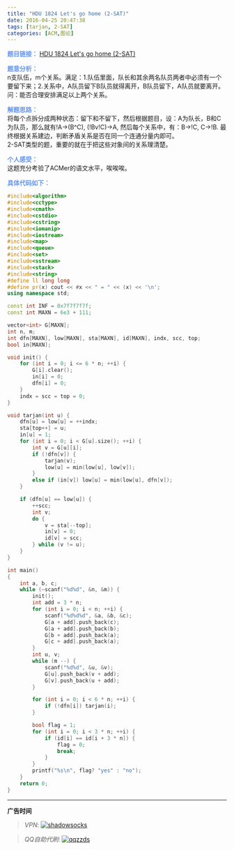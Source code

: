 ```yaml
---
title: "HDU 1824 Let's go home (2-SAT)"
date: 2016-04-25 20:47:38
tags: [tarjan, 2-SAT]
categories: [ACM,图论]
---
```


<font color="#6495ED">**题目链接：**</font>
[HDU 1824 Let's go home (2-SAT)](http://acm.hdu.edu.cn/showproblem.php?pid=1824)

<font color="#6495ED">**题意分析：**</font>  
n支队伍，m个关系。满足：1.队伍里面，队长和其余两名队员两者中必须有一个要留下来；2.关系中，A队员留下B队员就得离开，B队员留下，A队员就要离开。问：能否合理安排满足以上两个关系。
<!--more-->

<font color="#6495ED">**解题思路：**</font>  
将每个点拆分成两种状态：留下和不留下，然后根据题目，设：A为队长，B和C为队员，那么就有!A->(B^C), (!Bv!C)->A, 然后每个关系中，有：B->!C, C->!B. 最终根据关系建边，判断矛盾关系是否在同一个连通分量内即可。  
2-SAT类型的题，重要的就在于把这些对象间的关系理清楚。

<font color="#6495ED">**个人感受：**</font>  
这题充分考验了ACMer的语文水平，唉唉唉。

<font color="#6495ED">**具体代码如下：**</font>

```c++
#include<algorithm>
#include<cctype>
#include<cmath>
#include<cstdio>
#include<cstring>
#include<iomanip>
#include<iostream>
#include<map>
#include<queue>
#include<set>
#include<sstream>
#include<stack>
#include<string>
#define ll long long
#define pr(x) cout << #x << " = " << (x) << '\n';
using namespace std;

const int INF = 0x7f7f7f7f;
const int MAXN = 6e3 + 111;

vector<int> G[MAXN];
int n, m;
int dfn[MAXN], low[MAXN], sta[MAXN], id[MAXN], indx, scc, top;
bool in[MAXN];

void init() {
    for (int i = 0; i <= 6 * n; ++i) {
        G[i].clear();
        in[i] = 0;
        dfn[i] = 0;
    }
    indx = scc = top = 0;
}

void tarjan(int u) {
    dfn[u] = low[u] = ++indx;
    sta[top++] = u;
    in[u] = 1;
    for (int i = 0; i < G[u].size(); ++i) {
        int v = G[u][i];
        if (!dfn[v]) {
            tarjan(v);
            low[u] = min(low[u], low[v]);
        }
        else if (in[v]) low[u] = min(low[u], dfn[v]);
    }

    if (dfn[u] == low[u]) {
        ++scc;
        int v;
        do {
            v = sta[--top];
            in[v] = 0;
            id[v] = scc;
        } while (v != u);
    }
}

int main()
{
    int a, b, c;
    while (~scanf("%d%d", &n, &m)) {
        init();
        int add = 3 * n;
        for (int i = 0; i < n; ++i) {
            scanf("%d%d%d", &a, &b, &c);
            G[a + add].push_back(c);
            G[a + add].push_back(b);
            G[b + add].push_back(a);
            G[c + add].push_back(a);
        }
        int u, v;
        while (m --) {
            scanf("%d%d", &u, &v);
            G[u].push_back(v + add);
            G[v].push_back(u + add);
        }

        for (int i = 0; i < 6 * n; ++i) {
            if (!dfn[i]) tarjan(i);
        }

        bool flag = 1;
        for (int i = 0; i < 3 * n; ++i) {
            if (id[i] == id[i + 3 * n]) {
                flag = 0;
                break;
            }
        }
        printf("%s\n", flag? "yes" : "no");
    }
    return 0;
}

```


---

**广告时间**

> *VPN*: <a href="https://portal.shadowsocks.la/aff.php?aff=11951" target="_blank">![shadowsocks](https://github.com/GooZy/GooZy.github.io/blob/hexo/source/images/shadowsocks.png?raw=true)</a>

> *QQ自助代刷*: <a href="http://qqzzds.hxcvb.com/" target="_blank">![qqzzds](https://github.com/GooZy/GooZy.github.io/blob/hexo/source/images/qqzzds.png?raw=true)</a>

